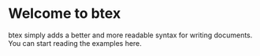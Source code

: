 # Welcome to btex

btex simply adds a better and more readable syntax for writing documents.\
You can start reading the examples here.